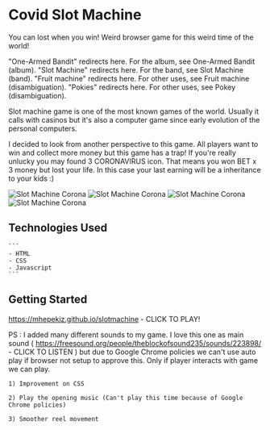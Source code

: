 # Covid Slot Machine

You can lost when you win! Weird browser game for this weird time of the world!

"One-Armed Bandit" redirects here. For the album, see One-Armed Bandit (album).
"Slot Machine" redirects here. For the band, see Slot Machine (band).
"Fruit machine" redirects here. For other uses, see Fruit machine (disambiguation).
"Pokies" redirects here. For other uses, see Pokey (disambiguation).

Slot machine game is one of the most known games of the world. Usually it calls with casinos but it's also a computer game since early evolution of the personal computers.

I decided to look from another perspective to this game. All players want to win and collect more money but this game has a trap! If you're really unlucky you may found 3 CORONAVIRUS icon. That means you won BET x 3 money but lost your life. In this case your last earning will be a inheritance to your kids :)


<img src="https://i.imgur.com/PgsXleF.png" alt="Slot Machine Corona" />

<img src="https://i.imgur.com/chOeIeL.png" alt="Slot Machine Corona" />

<img src="https://i.imgur.com/AFzqkgK.png" alt="Slot Machine Corona" />

<img src="https://i.imgur.com/EuZYHQ6.png" alt="Slot Machine Corona" />


## Technologies Used

	```
	- HTML
	- CSS
	- Javascript
	```

## Getting Started


https://mhepekiz.github.io/slotmachine - CLICK TO PLAY!

PS : I added many different sounds to my game. I love this one as main sound ( https://freesound.org/people/theblockofsound235/sounds/223898/ - CLICK TO LISTEN ) but due to Google Chrome policies we can't use auto play if browser not setup to approve this. Only if player interacts with game we can play. 


```
1) Improvement on CSS

2) Play the opening music (Can't play this time because of Google Chrome policies)

3) Smoother reel movement

```
